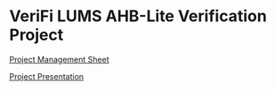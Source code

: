 # VeriFi LUMS AHB-Lite Verification Project

[Project Management Sheet](https://docs.google.com/spreadsheets/d/1W85Cz7Z-6MQlJ6yw1DnRUsjJVUnKJ7JZBQCOZkSLqRw/edit?usp=sharing)

[Project Presentation](https://docs.google.com/presentation/d/1NNx2Kw8QgQYGzqM2gYGauN8MasssO5yEKxuPW0EYHkc/edit?usp=sharing)
